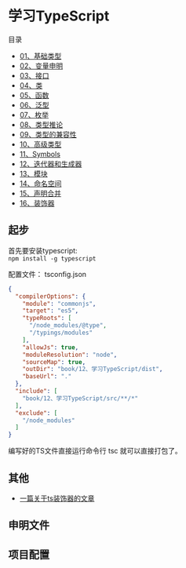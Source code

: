 # 学习TypeScript       

目录
- [01、基础类型](./app/src/01、基础部分/基础部分1-10.md#class01-01)
- [02、变量申明](./app/src/01、基础部分/基础部分1-10.md#class01-02)
- [03、接口](./app/src/01、基础部分/基础部分1-10.md#class01-03)
- [04、类](./app/src/01、基础部分/基础部分1-10.md#class01-04)
- [05、函数](./app/src/01、基础部分/基础部分1-10.md#class01-05)
- [06、泛型](./app/src/01、基础部分/基础部分1-10.md#class01-06)
- [07、枚举](./app/src/01、基础部分/基础部分1-10.md#class01-07)
- [08、类型推论](./app/src/01、基础部分/基础部分1-10.md#class01-08)
- [09、类型的兼容性](./app/src/01、基础部分/基础部分1-10.md#class01-09)
- [10、高级类型](./app/src/01、基础部分/基础部分1-10.md#class01-010)
- [11、Symbols](./app/src/01、基础部分/基础部分11-16.md#class01-11)
- [12、迭代器和生成器](./app/src/01、基础部分/基础部分11-16.md#class01-12)
- [13、模块](./app/src/01、基础部分/基础部分11-16.md#class01-13)
- [14、命名空间](./app/src/01、基础部分/基础部分11-16.md#class01-14)
- [15、声明合并](./app/src/01、基础部分/基础部分11-16.md#class01-15)
- [16、装饰器](./app/src/01、基础部分/基础部分11-16.md#class01-16)


               

## <div id="class00">起步</div>
首先要安装typescript:            
`npm install -g typescript`                 

配置文件： tsconfig.json
```json
{
  "compilerOptions": {
    "module": "commonjs",
    "target": "es5",
    "typeRoots": [
      "/node_modules/@type",
      "/typings/modules"
    ],
    "allowJs": true,
    "moduleResolution": "node",
    "sourceMap": true,
    "outDir": "book/12、学习TypeScript/dist",
    "baseUrl": "."
  },
  "include": [
    "book/12、学习TypeScript/src/**/*"
  ],
  "exclude": [
    "/node_modules"
  ]
}
```

编写好的TS文件直接运行命令行 tsc 就可以直接打包了。                      




## 其他
- [一篇关于ts装饰器的文章](https://www.cnblogs.com/winfred/p/8216650.html)



































## 申明文件


## 项目配置
